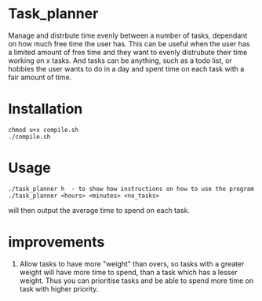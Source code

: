 # Task_planner
Manage and distrbute time evenly between a number of tasks, dependant on how much free time the user has. This can be useful
when the user has a limited amount of free time and they want to evenly distrubute their time working on x tasks. And tasks
can be anything, such as a todo list, or hobbies the user wants to do in a day and spent time on each task with a fair amount
of time.


# Installation
    chmod u+x compile.sh
    ./compile.sh

# Usage
    ./task_planner h  - to show how instructions on how to use the program
    ./task_planner <hours> <minutes> <no_tasks>


will then output the average time to spend on each task.


# improvements

1. Allow tasks to have more "weight" than overs, so tasks with a greater weight will have more time to spend, than a task which has a lesser weight. Thus you can prioritise tasks and be able to spend more time on task with higher priority.
